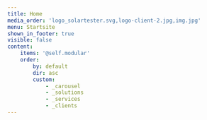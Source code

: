 ```yaml
---
title: Home
media_order: 'logo_solartester.svg,logo-client-2.jpg,img.jpg'
menu: Startsite
shown_in_footer: true
visible: false
content:
    items: '@self.modular'
    order:
        by: default
        dir: asc
        custom:
            - _carousel
            - _solutions
            - _services
            - _clients
---
```


<!-- <img src="/user/pages/01.home/_solutions/icon-council.svg" alt="svg picture" width="100">
<img src="/user/pages/01.home/_solutions/icon-inspection.svg" alt="svg picture" width="100">
<img src="/user/pages/01.home/_solutions/icon-service.svg" alt="svg picture" width="100">
<img src="/user/pages/01.home/_solutions/icon-report.svg" alt="svg picture" width="100">
<img src="/images/logo_solartester.svg" alt="svg picture" width="100">
<img src="/user/pages/01.home/_solutions/logo_solartester.svg" alt="svg picture" width="100">  -->

